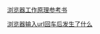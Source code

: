 [浏览器工作原理参考书](https://www.html5rocks.com/zh/tutorials/internals/howbrowserswork/)


[浏览器输入url回车后发生了什么](https://baijiahao.baidu.com/po/feed/share?wfr=spider&for=pc&context=%7B%22sourceFrom%22%3A%22bjh%22%2C%22nid%22%3A%22news_4077658806663957317%22%7D)
